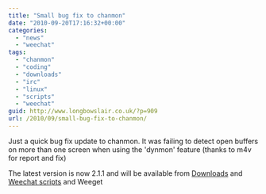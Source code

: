 ```yaml
---
title: "Small bug fix to chanmon"
date: "2010-09-20T17:16:32+00:00"
categories: 
  - "news"
  - "weechat"
tags: 
  - "chanmon"
  - "coding"
  - "downloads"
  - "irc"
  - "linux"
  - "scripts"
  - "weechat"
guid: http://www.longbowslair.co.uk/?p=909
url: /2010/09/small-bug-fix-to-chanmon/
---
```


Just a quick bug fix update to chanmon. It was failing to detect open buffers on more than one screen when using the 'dynmon' feature (thanks to m4v for report and fix)

The latest version is now 2.1.1 and will be available from [Downloads](/downloads/) and [Weechat scripts](http://www.weechat.org/scripts/) and Weeget

